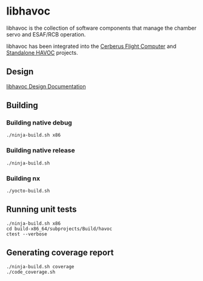 # libhavoc

libhavoc is the collection of software components that manage the chamber servo and ESAF/RCB operation.

libhavoc has been integrated into the [Cerberus Flight Computer](http://git.skybornetech.com:8929/firmware/cv3) and [Standalone HAVOC](http://git.skybornetech.com:8929/firmware/stm32/-/tree/master/standalone-havoc) projects.

## Design
[libhavoc Design Documentation](./design/README.md)

## Building

### Building native debug
```
./ninja-build.sh x86
```

### Building native release
```
./ninja-build.sh
```

### Building nx
```
./yocto-build.sh
```

## Running unit tests
```
./ninja-build.sh x86
cd build-x86_64/subprojects/Build/havoc
ctest --verbose
```

## Generating coverage report
```
./ninja-build.sh coverage
./code_coverage.sh
```